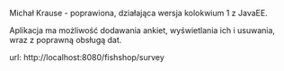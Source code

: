 Michał Krause - poprawiona, działająca wersja kolokwium 1 z JavaEE.

Aplikacja ma możliwość dodawania ankiet, wyświetlania ich i usuwania, wraz z poprawną obsługą dat.

url:  http://localhost:8080/fishshop/survey
